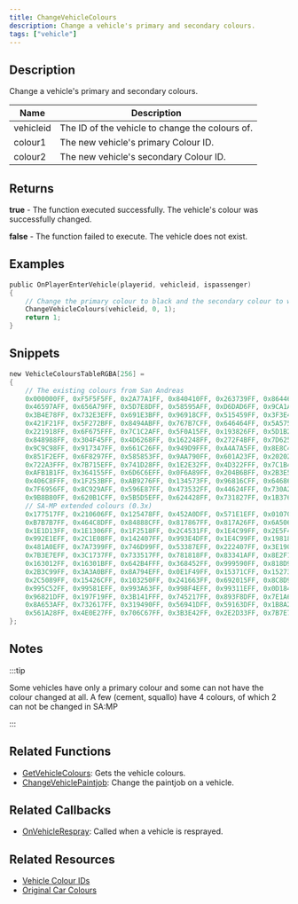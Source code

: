 ```yaml
---
title: ChangeVehicleColours
description: Change a vehicle's primary and secondary colours.
tags: ["vehicle"]
---
```


<VersionWarn version='omp v1.1.0.2612' />

## Description

Change a vehicle's primary and secondary colours.

| Name      | Description                                     |
| --------- | ----------------------------------------------- |
| vehicleid | The ID of the vehicle to change the colours of. |
| colour1   | The new vehicle's primary Colour ID.            |
| colour2   | The new vehicle's secondary Colour ID.          |

## Returns

**true** - The function executed successfully. The vehicle's colour was successfully changed.

**false** - The function failed to execute. The vehicle does not exist.

## Examples

```c
public OnPlayerEnterVehicle(playerid, vehicleid, ispassenger)
{
    // Change the primary colour to black and the secondary colour to white
    ChangeVehicleColours(vehicleid, 0, 1);
    return 1;
}
```

## Snippets

```c
new VehicleColoursTableRGBA[256] =
{
    // The existing colours from San Andreas
    0x000000FF, 0xF5F5F5FF, 0x2A77A1FF, 0x840410FF, 0x263739FF, 0x86446EFF, 0xD78E10FF, 0x4C75B7FF, 0xBDBEC6FF, 0x5E7072FF,
    0x46597AFF, 0x656A79FF, 0x5D7E8DFF, 0x58595AFF, 0xD6DAD6FF, 0x9CA1A3FF, 0x335F3FFF, 0x730E1AFF, 0x7B0A2AFF, 0x9F9D94FF,
    0x3B4E78FF, 0x732E3EFF, 0x691E3BFF, 0x96918CFF, 0x515459FF, 0x3F3E45FF, 0xA5A9A7FF, 0x635C5AFF, 0x3D4A68FF, 0x979592FF,
    0x421F21FF, 0x5F272BFF, 0x8494ABFF, 0x767B7CFF, 0x646464FF, 0x5A5752FF, 0x252527FF, 0x2D3A35FF, 0x93A396FF, 0x6D7A88FF,
    0x221918FF, 0x6F675FFF, 0x7C1C2AFF, 0x5F0A15FF, 0x193826FF, 0x5D1B20FF, 0x9D9872FF, 0x7A7560FF, 0x989586FF, 0xADB0B0FF,
    0x848988FF, 0x304F45FF, 0x4D6268FF, 0x162248FF, 0x272F4BFF, 0x7D6256FF, 0x9EA4ABFF, 0x9C8D71FF, 0x6D1822FF, 0x4E6881FF,
    0x9C9C98FF, 0x917347FF, 0x661C26FF, 0x949D9FFF, 0xA4A7A5FF, 0x8E8C46FF, 0x341A1EFF, 0x6A7A8CFF, 0xAAAD8EFF, 0xAB988FFF,
    0x851F2EFF, 0x6F8297FF, 0x585853FF, 0x9AA790FF, 0x601A23FF, 0x20202CFF, 0xA4A096FF, 0xAA9D84FF, 0x78222BFF, 0x0E316DFF,
    0x722A3FFF, 0x7B715EFF, 0x741D28FF, 0x1E2E32FF, 0x4D322FFF, 0x7C1B44FF, 0x2E5B20FF, 0x395A83FF, 0x6D2837FF, 0xA7A28FFF,
    0xAFB1B1FF, 0x364155FF, 0x6D6C6EFF, 0x0F6A89FF, 0x204B6BFF, 0x2B3E57FF, 0x9B9F9DFF, 0x6C8495FF, 0x4D8495FF, 0xAE9B7FFF,
    0x406C8FFF, 0x1F253BFF, 0xAB9276FF, 0x134573FF, 0x96816CFF, 0x64686AFF, 0x105082FF, 0xA19983FF, 0x385694FF, 0x525661FF,
    0x7F6956FF, 0x8C929AFF, 0x596E87FF, 0x473532FF, 0x44624FFF, 0x730A27FF, 0x223457FF, 0x640D1BFF, 0xA3ADC6FF, 0x695853FF,
    0x9B8B80FF, 0x620B1CFF, 0x5B5D5EFF, 0x624428FF, 0x731827FF, 0x1B376DFF, 0xEC6AAEFF, 0x000000FF,
    // SA-MP extended colours (0.3x)
    0x177517FF, 0x210606FF, 0x125478FF, 0x452A0DFF, 0x571E1EFF, 0x010701FF, 0x25225AFF, 0x2C89AAFF, 0x8A4DBDFF, 0x35963AFF,
    0xB7B7B7FF, 0x464C8DFF, 0x84888CFF, 0x817867FF, 0x817A26FF, 0x6A506FFF, 0x583E6FFF, 0x8CB972FF, 0x824F78FF, 0x6D276AFF,
    0x1E1D13FF, 0x1E1306FF, 0x1F2518FF, 0x2C4531FF, 0x1E4C99FF, 0x2E5F43FF, 0x1E9948FF, 0x1E9999FF, 0x999976FF, 0x7C8499FF,
    0x992E1EFF, 0x2C1E08FF, 0x142407FF, 0x993E4DFF, 0x1E4C99FF, 0x198181FF, 0x1A292AFF, 0x16616FFF, 0x1B6687FF, 0x6C3F99FF,
    0x481A0EFF, 0x7A7399FF, 0x746D99FF, 0x53387EFF, 0x222407FF, 0x3E190CFF, 0x46210EFF, 0x991E1EFF, 0x8D4C8DFF, 0x805B80FF,
    0x7B3E7EFF, 0x3C1737FF, 0x733517FF, 0x781818FF, 0x83341AFF, 0x8E2F1CFF, 0x7E3E53FF, 0x7C6D7CFF, 0x020C02FF, 0x072407FF,
    0x163012FF, 0x16301BFF, 0x642B4FFF, 0x368452FF, 0x999590FF, 0x818D96FF, 0x99991EFF, 0x7F994CFF, 0x839292FF, 0x788222FF,
    0x2B3C99FF, 0x3A3A0BFF, 0x8A794EFF, 0x0E1F49FF, 0x15371CFF, 0x15273AFF, 0x375775FF, 0x060820FF, 0x071326FF, 0x20394BFF,
    0x2C5089FF, 0x15426CFF, 0x103250FF, 0x241663FF, 0x692015FF, 0x8C8D94FF, 0x516013FF, 0x090F02FF, 0x8C573AFF, 0x52888EFF,
    0x995C52FF, 0x99581EFF, 0x993A63FF, 0x998F4EFF, 0x99311EFF, 0x0D1842FF, 0x521E1EFF, 0x42420DFF, 0x4C991EFF, 0x082A1DFF,
    0x96821DFF, 0x197F19FF, 0x3B141FFF, 0x745217FF, 0x893F8DFF, 0x7E1A6CFF, 0x0B370BFF, 0x27450DFF, 0x071F24FF, 0x784573FF,
    0x8A653AFF, 0x732617FF, 0x319490FF, 0x56941DFF, 0x59163DFF, 0x1B8A2FFF, 0x38160BFF, 0x041804FF, 0x355D8EFF, 0x2E3F5BFF,
    0x561A28FF, 0x4E0E27FF, 0x706C67FF, 0x3B3E42FF, 0x2E2D33FF, 0x7B7E7DFF, 0x4A4442FF, 0x28344EFF
};
```

## Notes

:::tip

Some vehicles have only a primary colour and some can not have the colour changed at all. A few (cement, squallo) have 4 colours, of which 2 can not be changed in SA:MP

:::

## Related Functions

- [GetVehicleColours](GetVehicleColours): Gets the vehicle colours.
- [ChangeVehiclePaintjob](ChangeVehiclePaintjob): Change the paintjob on a vehicle.

## Related Callbacks

- [OnVehicleRespray](../callbacks/OnVehicleRespray): Called when a vehicle is resprayed.

## Related Resources

- [Vehicle Colour IDs](../resources/vehiclecolorid)
- [Original Car Colours](../resources/original-car-colors)
